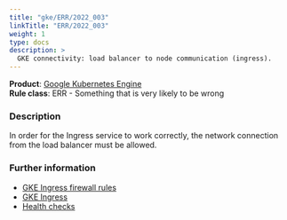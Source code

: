 ```yaml
---
title: "gke/ERR/2022_003"
linkTitle: "ERR/2022_003"
weight: 1
type: docs
description: >
  GKE connectivity: load balancer to node communication (ingress).
---
```


**Product**: [Google Kubernetes Engine](https://cloud.google.com/kubernetes-engine)\
**Rule class**: ERR - Something that is very likely to be wrong

### Description

In order for the Ingress service to work correctly, the network connection from
the load balancer must be allowed.

### Further information

- [GKE Ingress firewall rules](https://cloud.google.com/kubernetes-engine/docs/concepts/firewall-rules#ingress-fws)
- [GKE Ingress](https://cloud.google.com/kubernetes-engine/docs/concepts/ingress)
- [Health checks](https://cloud.google.com/load-balancing/docs/health-check-concepts)
